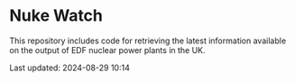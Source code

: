 # Nuke Watch

This repository includes code for retrieving the latest information available on the output of EDF nuclear power plants in the UK.

Last updated: 2024-08-29 10:14